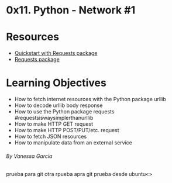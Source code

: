 # 0x11. Python - Network #1

# Resources
- [Quickstart with Requests package](https://docs.python.org/3/howto/urllib2.html)
- [Requests package](https://docs.python-requests.org/en/master/)

# Learning Objectives

- How to fetch internet resources with the Python package urllib
- How to decode urllib body response
- How to use the Python package requests #requestsiswaysimplerthanurllib
- How to make HTTP GET request
- How to make HTTP POST/PUT/etc. request
- How to fetch JSON resources
- How to manipulate data from an external service

###### By Vanessa Garcia
 prueba para git
 otra rpueba apra git
prueba desde ubuntu<>
